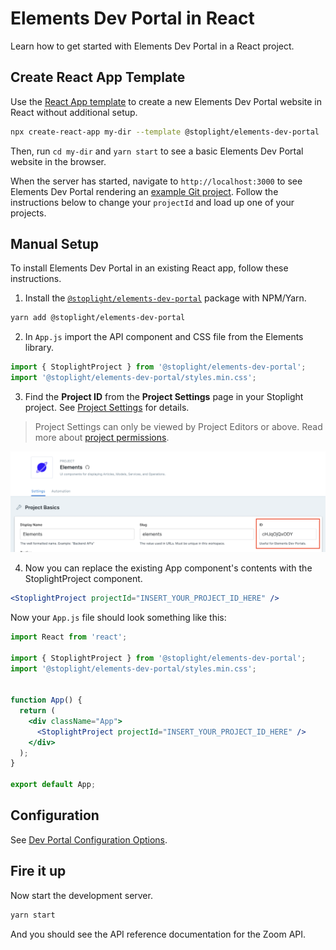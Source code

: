 # Elements Dev Portal in React

Learn how to get started with Elements Dev Portal in a React project.

## Create React App Template

Use the [React App template](https://github.com/stoplightio/cra-template-elements-dev-portal) to create a new Elements Dev Portal website in React without additional setup.

```bash
npx create-react-app my-dir --template @stoplight/elements-dev-portal
```

Then, run `cd my-dir` and `yarn start` to see a basic Elements Dev Portal website in the browser.

When the server has started, navigate to `http://localhost:3000` to see Elements Dev Portal rendering an [example Git project](https://github.com/stoplightio/studio-demo). Follow the instructions below to change your `projectId` and load up one of your projects.

## Manual Setup

To install Elements Dev Portal in an existing React app, follow these instructions.

1. Install the [`@stoplight/elements-dev-portal`](https://www.npmjs.com/package/@stoplight/elements-dev-portal) package with NPM/Yarn.

```bash
yarn add @stoplight/elements-dev-portal
```

2. In `App.js` import the API component and CSS file from the Elements library.

```jsx
import { StoplightProject } from '@stoplight/elements-dev-portal';
import '@stoplight/elements-dev-portal/styles.min.css';
```

3. Find the **Project ID** from the **Project Settings** page in your Stoplight project. See [Project Settings](https://docs.stoplight.io/docs/platform/252039ebe8fb2-project-settings) for details. 

> Project Settings can only be viewed by Project Editors or above. Read more about [project permissions](https://meta.stoplight.io/docs/platform/ZG9jOjg1NjcyNzE-manage-project-access#project-roles).

![The project ID can be found on the Project Settings page in a text box after Display Name and Slug](../../images/projectId.png)

4. Now you can replace the existing App component's contents with the StoplightProject component.

```jsx
<StoplightProject projectId="INSERT_YOUR_PROJECT_ID_HERE" />
```

Now your `App.js` file should look something like this:

<!-- title: App.js -->
```jsx
import React from 'react';

import { StoplightProject } from '@stoplight/elements-dev-portal';
import '@stoplight/elements-dev-portal/styles.min.css';


function App() {
  return (
    <div className="App">
      <StoplightProject projectId="INSERT_YOUR_PROJECT_ID_HERE" />
    </div>
  );
}

export default App;
```
## Configuration

See [Dev Portal Configuration Options](dev-portal-options.md). 

## Fire it up

Now start the development server.

```bash
yarn start
```

And you should see the API reference documentation for the Zoom API.